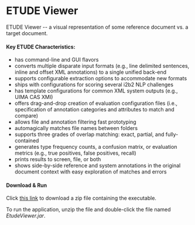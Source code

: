 # ETUDE Viewer
ETUDE Viewer -- a visual representation of some reference document vs. a target document.

#### Key ETUDE Characteristics:
- has command-line and GUI flavors
- converts multiple disparate input formats (e.g., line delimited sentences, inline and offset XML annotations) to a single unified back-end
- supports configurable extraction options to accommodate new formats
- ships with configurations for scoring several i2b2 NLP challenges
- has template configurations for common XML system outputs (e.g., UIMA CAS XMI)
- offers drag-and-drop creation of evaluation configuration files (i.e., specification of annotation categories and attributes to match and compare)
- allows file and annotation filtering fast prototyping
- automagically matches file names between folders
- supports three grades of overlap matching: exact, partial, and fully-contained
- generates type frequency counts, a confusion matrix, or evaluation metrics (e.g., true positives, false positives, recall)
- prints results to screen, file, or both
- shows side-by-side reference and system annotations in the original document context with easy exploration of matches and errors

#### Download & Run
Click [this link](https://s3.amazonaws.com/clinacuity/public-downloads/EtudeViewer.zip "Download ETUDE") to download a zip file containing the executable.

To run the application, unzip the file and double-click the file named _EtudeViewer.jar_.
